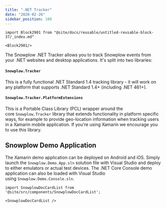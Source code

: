```yaml
---
title: ".NET Tracker"
date: "2020-02-26"
sidebar_position: 180
---
```


```mdx-code-block
import Block2901 from "@site/docs/reusable/untitled-reusable-block-37/_index.md"

<Block2901/>
```

The Snowplow .NET Tracker allows you to track Snowplow events from your .NET websites and desktop applications. It's split into two libraries:

#### [](https://github.com/snowplow/snowplow/wiki/.NET-Tracker#snowplowtracker)`Snowplow.Tracker`

This is a fully functional .NET Standard 1.4 tracking library - it will work on any platform that supports .NET Standard 1.4+ (including .NET 461+).

#### [](https://github.com/snowplow/snowplow/wiki/.NET-Tracker#snowplowtrackerplatformextensions)`Snowplow.Tracker.PlatformExtensions`

This is a Portable Class Library (PCL) wrapper around the core `Snowplow.Tracker` library that extends functionality in platform specific ways, for example to provide geo-location information when tracking users in a Xamarin mobile application. If you're using Xamarin we encourage you to use this library.

## Snowplow Demo Application

The Xamarin demo application can be deployed on Android and iOS. Simply launch the `Snowplow.Demo.App.sln` solution file with Visual Studio and deploy to either emulators or actual test devices. The .NET Core Console demo application can also be loaded with Visual Studio using `Snowplow.Demo.Console.sln`.

```mdx-code-block
import SnowplowDocCardList from '@site/src/components/SnowplowDocCardList';

<SnowplowDocCardList />
```
